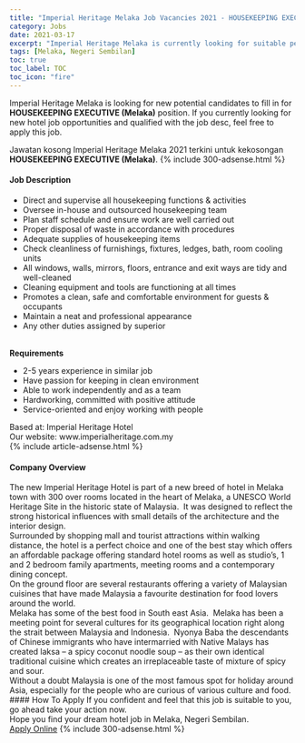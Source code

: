 ```yaml
---
title: "Imperial Heritage Melaka Job Vacancies 2021 - HOUSEKEEPING EXECUTIVE (Melaka)" 
category: Jobs 
date: 2021-03-17 
excerpt: "Imperial Heritage Melaka is currently looking for suitable person to fill in the HOUSEKEEPING EXECUTIVE (Melaka) which positioned at Melaka, Negeri Sembilan" 
tags: [Melaka, Negeri Sembilan] 
toc: true 
toc_label: TOC 
toc_icon: "fire" 
--- 
```


<p>Imperial Heritage Melaka is looking for new potential candidates to fill in for <b>HOUSEKEEPING EXECUTIVE (Melaka)</b> position. If you currently looking for new hotel job opportunities and qualified with the job desc, feel free to apply this job.
</p>Jawatan kosong Imperial Heritage Melaka 2021 terkini untuk kekosongan <b>HOUSEKEEPING EXECUTIVE (Melaka)</b>. 
{% include 300-adsense.html %} 
<div><div><h4>Job Description</h4></div><div><div><span><div><ul><li>Direct and supervise all housekeeping functions &amp; activities</li><li>Oversee in-house and outsourced housekeeping team</li><li>Plan staff schedule and ensure work are well carried out</li><li>Proper disposal of waste in accordance with procedures</li><li>Adequate supplies of housekeeping items</li><li>Check cleanliness of furnishings, fixtures, ledges, bath, room cooling units</li><li>All windows, walls, mirrors, floors, entrance and exit ways are tidy and well-cleaned</li><li>Cleaning equipment and tools are functioning at all times</li><li>Promotes a clean, safe and comfortable environment for guests &amp; occupants</li><li>Maintain a neat and professional appearance</li><li>Any other duties assigned by superior</li></ul><div><br><strong>Requirements</strong></div><ul><li>2-5 years experience in similar job</li><li>Have passion for keeping in clean environment</li><li>Able to work independently and as a team</li><li>Hardworking, committed with positive attitude</li><li>Service-oriented and enjoy working with people</li></ul><div><div>Based at: Imperial Heritage Hotel</div><div>Our website: www.imperialheritage.com.my</div></div></div></span></div></div></div> 
{% include article-adsense.html %} 
<div><div><h4>Company Overview</h4></div><div><div><span><div><div>
<div>
<div>
			The new Imperial Heritage Hotel is part of a new breed of hotel in Melaka town with 300 over rooms located in the heart of Melaka, a UNESCO World Heritage Site in the historic state of Malaysia.&#160; It was designed to reflect the strong historical influences with small details of the architecture and the interior design.&#160;</div>
<div>
			Surrounded by shopping mall and tourist attractions within walking distance, the hotel is a perfect choice and one of the best stay which offers an affordable package offering standard hotel rooms as well as studio&#8217;s, 1 and 2 bedroom family apartments, meeting rooms and a contemporary dining concept.&#160;</div>
<div>
			On the ground floor are several restaurants offering a variety of Malaysian cuisines that have made Malaysia a favourite destination for food lovers around the world.&#160;&#160;</div>
</div>
<div>
<div>
			Melaka has some of the best food in South east Asia.&#160; Melaka has been a meeting point for several cultures for its geographical location right along the strait between Malaysia and Indonesia.&#160; Nyonya Baba the descendants of Chinese immigrants who have intermarried with Native Malays has created laksa &#8211; a spicy coconut noodle soup &#8211; as their own identical traditional cuisine which creates an irreplaceable taste of mixture of spicy and sour.</div>
</div>
</div>
<div>
	Without a doubt Malaysia is one of the most famous spot for holiday around Asia, especially for the people who are curious of various culture and food.</div></div></span></div></div></div> 
#### How To Apply 
If you confident and feel that this job is suitable to you, go ahead take your action now. <br/> 
Hope you find your dream hotel job in Melaka, Negeri Sembilan. <br/> 
<a href="https://www.jobstreet.com.my/en/job/housekeeping-executive-melaka-4503286?jobId=jobstreet-my-job-4503286" class="btn btn--info" target="_blank" rel="nofollow noopenner">Apply Online</a> 
{% include 300-adsense.html %} 